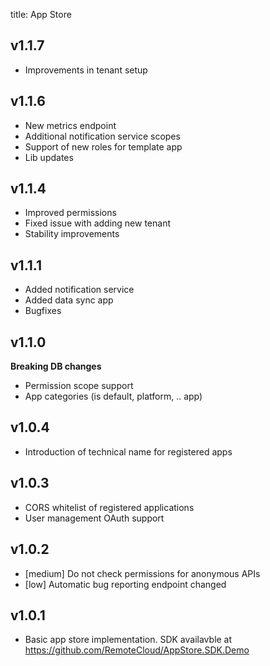 title: App Store

## v1.1.7
- Improvements in tenant setup

## v1.1.6
- New metrics endpoint
- Additional notification service scopes
- Support of new roles for template app
- Lib updates

## v1.1.4
- Improved permissions
- Fixed issue with adding new tenant
- Stability improvements

## v1.1.1

- Added notification service
- Added data sync app
- Bugfixes

## v1.1.0

**Breaking DB changes**

- Permission scope support
- App categories (is default, platform, .. app)

## v1.0.4

- Introduction of technical name for registered apps

## v1.0.3

- CORS whitelist of registered applications
- User management OAuth support

## v1.0.2

- [medium] Do not check permissions for anonymous APIs
- [low] Automatic bug reporting endpoint changed

## v1.0.1

- Basic app store implementation. SDK availavble at https://github.com/RemoteCloud/AppStore.SDK.Demo
